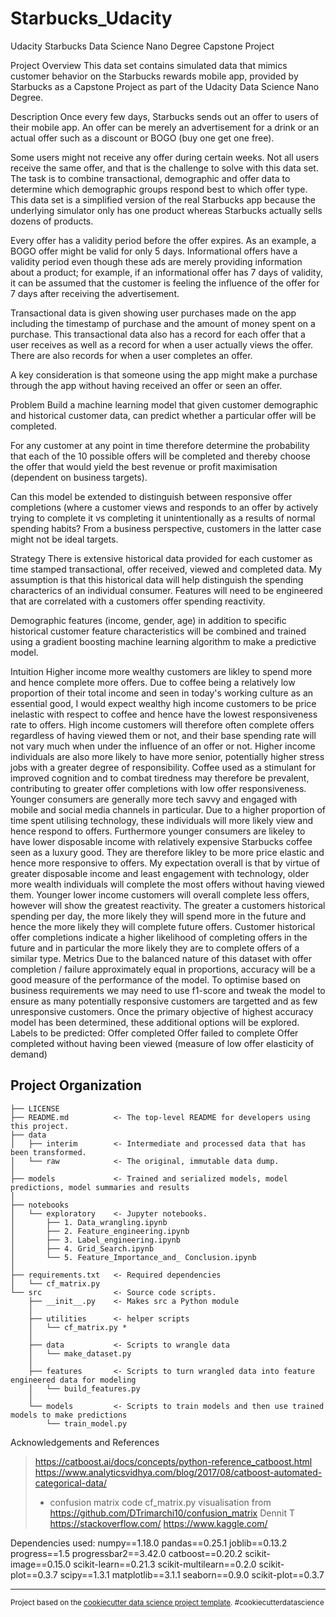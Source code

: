 Starbucks_Udacity
==============================

Udacity Starbucks Data Science Nano Degree Capstone Project

Project Overview
This data set contains simulated data that mimics customer behavior on the Starbucks rewards mobile app, provided by Starbucks as a Capstone Project as part of the Udacity Data Science Nano Degree.

Description
Once every few days, Starbucks sends out an offer to users of their mobile app. An offer can be merely an advertisement for a drink or an actual offer such as a discount or BOGO (buy one get one free).

Some users might not receive any offer during certain weeks.
Not all users receive the same offer, and that is the challenge to solve with this data set.
The task is to combine transactional, demographic and offer data to determine which demographic groups respond best to which offer type. This data set is a simplified version of the real Starbucks app because the underlying simulator only has one product whereas Starbucks actually sells dozens of products.

Every offer has a validity period before the offer expires. As an example, a BOGO offer might be valid for only 5 days. Informational offers have a validity period even though these ads are merely providing information about a product; for example, if an informational offer has 7 days of validity, it can be assumed that the customer is feeling the influence of the offer for 7 days after receiving the advertisement.

Transactional data is given showing user purchases made on the app including the timestamp of purchase and the amount of money spent on a purchase. This transactional data also has a record for each offer that a user receives as well as a record for when a user actually views the offer. There are also records for when a user completes an offer.

A key consideration is that someone using the app might make a purchase through the app without having received an offer or seen an offer.

Problem
Build a machine learning model that given customer demographic and historical customer data, can predict whether a particular offer will be completed.

For any customer at any point in time therefore determine the probability that each of the 10 possible offers will be completed and thereby choose the offer that would yield the best revenue or profit maximisation (dependent on business targets).

Can this model be extended to distinguish between responsive offer completions (where a customer views and responds to an offer by actively trying to complete it vs completing it unintentionally as a results of normal spending habits? From a business perspective, customers in the latter case might not be ideal targets.

Strategy
There is extensive historical data provided for each customer as time stamped transactional, offer received, viewed and completed data. My assumption is that this historical data will help distinguish the spending characterics of an individual consumer. Features will need to be engineered that are correlated with a customers offer spending reactivity.

Demographic features (income, gender, age) in addition to specific historical customer feature characteristics will be combined and trained using a gradient boosting machine learning algorithm to make a predictive model.

Intuition
Higher income more wealthy customers are likley to spend more and hence complete more offers. Due to coffee being a relatively low proportion of their total income and seen in today's working culture as an essential good, I would expect wealthy high income customers to be price inelastic with respect to coffee and hence have the lowest responsiveness rate to offers. High income customers will therefore often complete offers regardless of having viewed them or not, and their base spending rate will not vary much when under the influence of an offer or not.
Higher income individuals are also more likely to have more senior, potentially higher stress jobs with a greater degree of responsibility. Coffee used as a stimulant for improved cognition and to combat tiredness may therefore be prevalent, contributing to greater offer completions with low offer responsiveness.
Younger consumers are generally more tech savvy and engaged with mobile and social media channels in particular. Due to a higher proportion of time spent utilising technology, these individuals will more likely view and hence respond to offers. Furthermore younger consumers are likeley to have lower disposable income with relatively expensive Starbucks coffee seen as a luxury good. They are therefore likley to be more price elastic and hence more responsive to offers.
My expectation overall is that by virtue of greater disposable income and least engagement with technology, older more wealth individuals will complete the most offers without having viewed them. Younger lower income customers will overall complete less offers, however will show the greatest reactivity.
The greater a customers historical spending per day, the more likely they will spend more in the future and hence the more likely they will complete future offers.
Customer historical offer completions indicate a higher likelihood of completing offers in the future and in particular the more likely they are to complete offers of a similar type.
Metrics
Due to the balanced nature of this dataset with offer completion / failure approximately equal in proportions, accuracy will be a good measure of the performance of the model.
To optimise based on business requirements we may need to use f1-score and tweak the model to ensure as many potentially responsive customers are targetted and as few unresponsive customers. Once the primary objective of highest accuracy model has been determined, these additional options will be explored.
Labels to be predicted:
Offer completed
Offer failed to complete
Offer completed without having been viewed (measure of low offer elasticity of demand)



Project Organization
------------

    ├── LICENSE
    ├── README.md          <- The top-level README for developers using this project.
    ├── data
    │   ├── interim        <- Intermediate and processed data that has been transformed.
    │   └── raw            <- The original, immutable data dump.
    │
    ├── models             <- Trained and serialized models, model predictions, model summaries and results
    │
    ├── notebooks          
    │   └── exploratory    <- Jupyter notebooks.
    │       ├── 1. Data_wrangling.ipynb
    │       ├── 2. Feature_engineering.ipynb
    │       ├── 3. Label_engineering.ipynb
    │       ├── 4. Grid_Search.ipynb
    │       └── 5. Feature_Importance_and_ Conclusion.ipynb
    │
    ├── requirements.txt   <- Required dependencies
    │   └── cf_matrix.py
    └── src                <- Source code scripts.
        ├── __init__.py    <- Makes src a Python module
        │   
        ├── utilities      <- helper scripts 
        │   └── cf_matrix.py *
        │
        ├── data           <- Scripts to wrangle data
        │   └── make_dataset.py
        │
        ├── features       <- Scripts to turn wrangled data into feature engineered data for modeling
        │   └── build_features.py
        │
        └── models         <- Scripts to train models and then use trained models to make predictions
            └── train_model.py


Acknowledgements and References

> https://catboost.ai/docs/concepts/python-reference_catboost.html
> https://www.analyticsvidhya.com/blog/2017/08/catboost-automated-categorical-data/
> * confusion matrix code cf_matrix.py visualisation from https://github.com/DTrimarchi10/confusion_matrix Dennit T
> https://stackoverflow.com/
> https://www.kaggle.com/

Dependencies used:
numpy==1.18.0
pandas==0.25.1
joblib==0.13.2
progress==1.5
progressbar2==3.42.0
catboost==0.20.2
scikit-image==0.15.0
scikit-learn==0.21.3
scikit-multilearn==0.2.0
scikit-plot==0.3.7
scipy==1.3.1
matplotlib==3.1.1
seaborn==0.9.0
scikit-plot==0.3.7


--------

<p><small>Project based on the <a target="_blank" href="https://drivendata.github.io/cookiecutter-data-science/">cookiecutter data science project template</a>. #cookiecutterdatascience</small></p>
